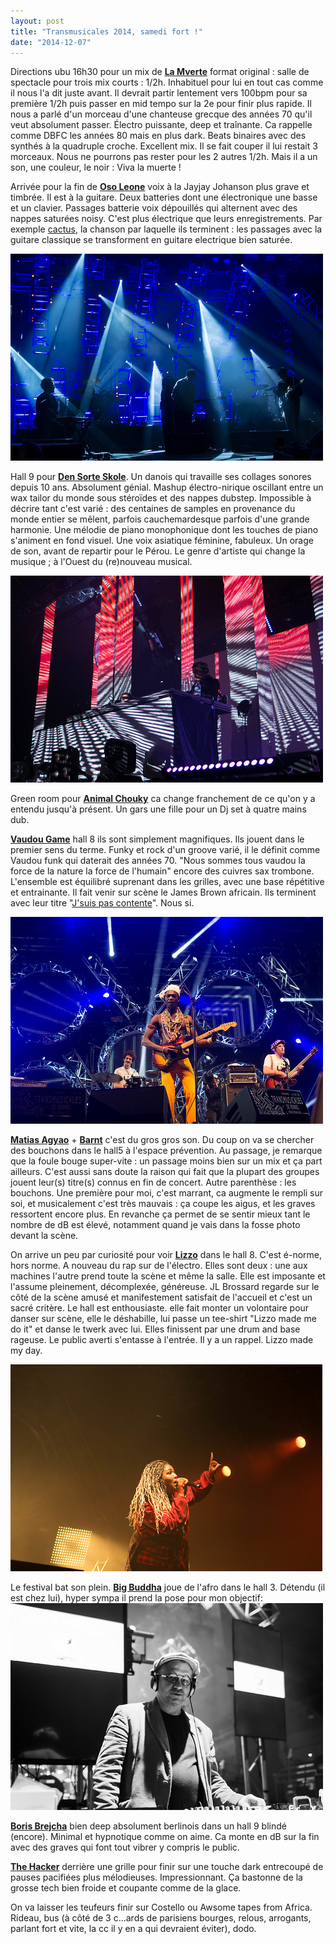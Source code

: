 ```yaml
---
layout: post
title: "Transmusicales 2014, samedi fort !"
date: "2014-12-07"
---
```


Directions ubu 16h30 pour un mix de [**La Mverte**](https://soundcloud.com/la-mverte) format original : salle de spectacle pour trois mix courts : 1/2h. Inhabituel pour lui en tout cas comme il nous l'a dit juste avant. Il devrait partir lentement vers 100bpm pour sa première 1/2h puis passer en mid tempo sur la 2e pour finir plus rapide. Il nous a parlé d'un morceau d'une chanteuse grecque des années 70 qu'il veut absolument passer. Électro puissante, deep et traînante. Ca rappelle comme DBFC les années 80 mais en plus dark. Beats binaires avec des synthés à la quadruple croche. Excellent mix. Il se fait couper il lui restait 3 morceaux. Nous ne pourrons pas rester pour les 2 autres 1/2h. Mais il a un son, une couleur, le noir : Viva la muerte !

Arrivée pour la fin de [**Oso Leone**](https://soundcloud.com/osoleone) voix à la Jayjay Johanson plus grave et timbrée. Il est à la guitare. Deux batteries dont une électronique une basse et un clavier. Passages batterie voix dépouillés qui alternent avec des nappes saturées noisy. C'est plus électrique que leurs enregistrements. Par exemple [cactus](https://www.youtube.com/watch?v=lHguYHjiD54), la chanson par laquelle ils terminent : les passages avec la guitare classique se transforment en guitare electrique bien saturée.

[![IMGP9081](/images/15781031378_a290764941.jpg)](https://www.flickr.com/photos/31719094@N04/15781031378 "IMGP9081 by bamthomas, on Flickr")

Hall 9 pour [**Den Sorte Skole**](https://soundcloud.com/densorteskole/den-sorte-skole-lektion-iii). Un danois qui travaille ses collages sonores depuis 10 ans. Absolument génial. Mashup électro-nirique oscillant entre un wax tailor du monde sous stéroïdes et des nappes dubstep. Impossible à décrire tant c'est varié : des centaines de samples en provenance du monde entier se mêlent, parfois cauchemardesque parfois d'une grande harmonie. Une mélodie de piano monophonique dont les touches de piano s'animent en fond visuel. Une voix asiatique féminine, fabuleux. Un orage de son, avant de repartir pour le Pérou. Le genre d'artiste qui change la musique ; à l'Ouest du (re)nouveau musical.

[![IMGP9092](/images/15782715947_086a3151ff.jpg)](https://www.flickr.com/photos/31719094@N04/15782715947 "IMGP9092 by bamthomas, on Flickr")

Green room pour **[Animal Chouky](https://soundcloud.com/animalchuki)** ca change franchement de ce qu'on y a entendu jusqu'à présent. Un gars une fille pour un Dj set à quatre mains dub.

**[Vaudou Game](https://www.facebook.com/vaudougame)** hall 8 ils sont simplement magnifiques. Ils jouent dans le premier sens du terme. Funky et rock d'un groove varié, il le définit comme Vaudou funk qui daterait des années 70. "Nous sommes tous vaudou la force de la nature la force de l'humain" encore des cuivres sax trombone. L'ensemble est équilibré suprenant dans les grilles, avec une base répétitive et entrainante. Il fait venir sur scène le James Brown africain. Ils terminent avec leur titre "[J'suis pas contente](https://www.youtube.com/watch?v=sN9StbxjJPw)". Nous si.

[![IMGP9100](/images/15782717737_f726c88834.jpg)](https://www.flickr.com/photos/31719094@N04/15782717737 "IMGP9100 by bamthomas, on Flickr")

[**Matias Agyao**](https://soundcloud.com/kompakt/matias-aguayo-i-dont-smoke) + [**Barnt**](https://soundcloud.com/barntofmagazine) c'est du gros gros son. Du coup on va se chercher des bouchons dans le hall5 à l'espace prévention. Au passage, je remarque que la foule bouge super-vite : un passage moins bien sur un mix et ça part ailleurs. C'est aussi sans doute la raison qui fait que la plupart des groupes jouent leur(s) titre(s) connus en fin de concert. Autre parenthèse : les bouchons. Une première pour moi, c'est marrant, ca augmente le rempli sur soi, et musicalement c'est très mauvais : ça coupe les aigus, et les graves ressortent encore plus. En revanche ça permet de se sentir mieux tant le nombre de dB est élevé, notamment quand je vais dans la fosse photo devant la scène.

On arrive un peu par curiosité pour voir **[Lizzo](https://soundcloud.com/lizzomusic)** dans le hall 8. C'est é-norme, hors norme. A nouveau du rap sur de l'électro. Elles sont deux : une aux machines l'autre prend toute la scène et même la salle. Elle est imposante et l'assume pleinement, décomplexée, généreuse. JL Brossard regarde sur le côté de la scène amusé et manifestement satisfait de l'accueil et c'est un sacré critère. Le hall est enthousiaste. elle fait monter un volontaire pour danser sur scène, elle le déshabille, lui passe un tee-shirt "Lizzo made me do it" et danse le twerk avec lui. Elles finissent par une drum and base rageuse. Le public averti s'entasse à l'entrée. Il y a un rappel. Lizzo made my day.

[![IMGP9134](/images/15782419339_38151488f7.jpg)](https://www.flickr.com/photos/31719094@N04/15782419339 "IMGP9134 by bamthomas, on Flickr")

Le festival bat son plein. **[Big Buddha](https://www.facebook.com/pages/Big-Buddha/155112788021458)** joue de l'afro dans le hall 3. Détendu (il est chez lui), hyper sympa il prend la pose pour mon objectif: [![IMGP9162](/images/15781044358_4d1a1a42bd.jpg)](https://www.flickr.com/photos/31719094@N04/15781044358 "IMGP9162 by bamthomas, on Flickr")

**[Boris Brejcha](https://soundcloud.com/boris-brejcha)** bien deep absolument berlinois dans un hall 9 blindé (encore). Minimal et hypnotique comme on aime. Ca monte en dB sur la fin avec des graves qui font tout vibrer y compris le public.

[**The Hacker**](https://soundcloud.com/the-hacker) derrière une grille pour finir sur une touche dark entrecoupé de pauses pacifiées plus mélodieuses. Impressionnant. Ça bastonne de la grosse tech bien froide et coupante comme de la glace.

On va laisser les teufeurs finir sur Costello ou Awsome tapes from Africa. Rideau, bus (à côté de 3 c...ards de parisiens bourges, relous, arrogants, parlant fort et vite, la cc il y en a qui devraient éviter), dodo.
